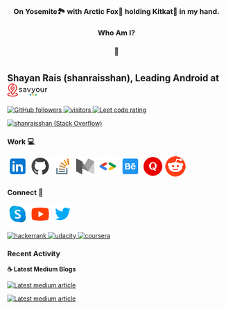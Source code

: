 <h3 align="center">On Yosemite🏞️ with Arctic Fox🦊 holding Kitkat🍫 in my hand.</h3>
<h3 align="center">Who Am I?</h3>
<h3 align="center">📱</h3>

#
<h2 align="left">Shayan Rais (shanraisshan), Leading Android at <a href="https://savyour.app/shayan"><img src="images/savyour.png"/></a></h2>


<p align="left">
  
  <a href="https://github.com/shanraisshan?tab=followers">
    <img src="https://img.shields.io/github/followers/shanraisshan?color=green&logo=github" alt="GitHub followers" >
  </a>
  <a href="https://github.com/shanraisshan/">
    <img src="https://komarev.com/ghpvc/?username=shanraisshan" alt="visitors" />
  </a>
  <a href="https://leetcode.com/shanraisshan/">
    <img src="https://cp-logo.vercel.app/leetcode/shanraisshan" alt="Leet code rating" />
  </a>
</p>

<a href="https://stackoverflow.com/users/4754141/shanraisshan"><img src="https://stackoverflow.com/users/flair/4754141.png?theme=clean" width="208" height="58" alt="shanraisshan (Stack Overflow)" title="shanraisshan (Stack Overflow)"></a>

### Work 💻
<p>
<a href="https://www.linkedin.com/in/shanraisshan"><img src="images/icon/linkedin.png"/></a> 
<a href="https://github.com/shanraisshan"><img src="images/icon/github.png"/></a>
<a href="https://stackoverflow.com/users/4754141/shanraisshan"><img src="images/icon/stack-overflow.png"/></a> 
<a href="https://medium.com/@shanraisshan"><img src="images/icon/medium.png"/></a>
<a href="https://developers.google.com/profile/u/shanraisshan"><img src="images/icon/g.dev.png"/></a>
<a href="https://www.behance.net/shanraisshan"><img src="images/icon/behance.png"/></a> 
<a href="https://www.quora.com/profile/shanraisshan"><img src="images/icon/quora.png"/></a>
<a href="https://www.reddit.com/user/shanraisshan"><img src="images/icon/reddit.png"/></a>
</p>

### Connect 🤝
<p>
<a href="https://join.skype.com/invite/a96B8Fo76KBW"><img src="images/icon/skype.png"/></a> 
<a href="https://www.youtube.com/c/shanraisshan"><img src="images/icon/youtube.png"/></a> 
<a href="https://twitter.com/shanraisshan"><img src="images/icon/twitter.png"/></a>
</p>

<a href="https://www.hackerrank.com/shanraisshan">
   <img src="https://img.shields.io/badge/-Hackerrank-2EC866?style=for-the-badge&logo=HackerRank&logoColor=white" alt="hackerrank" />
</a>
<a href="https://www.udemy.com/user/shayan-rais-2/">
   <img src="https://img.shields.io/badge/Udacity-grey?style=for-the-badge&logo=udacity&logoColor=15B8E6" alt="udacity" />
</a>
<a href="https://www.coursera.org/user/c5a8530ecbe523a8d18bc6b926a83fca">
   <img src="https://img.shields.io/badge/Coursera-%230056D2.svg?style=for-the-badge&logo=Coursera&logoColor=white" alt="coursera" />
</a>

### Recent Activity

<p><b> &#9749; Latest Medium Blogs</b></p>

<a target="_blank" href="https://github-readme-medium-recent-article.vercel.app/medium/@shanraisshan/0"><img src="https://github-readme-medium-recent-article.vercel.app/medium/@shanraisshan/0" alt="Latest medium article">

<a target="_blank" href="https://github-readme-medium-recent-article.vercel.app/medium/@shanraisshan/1"><img src="https://github-readme-medium-recent-article.vercel.app/medium/@shanraisshan/1" alt="Latest medium article"> </a>
